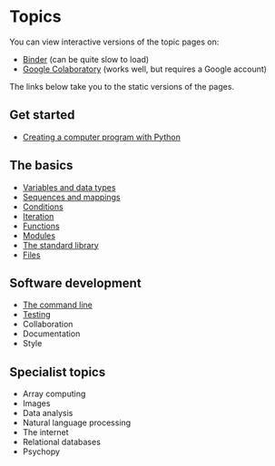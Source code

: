 # Topics

You can view interactive versions of the topic pages on:

* [Binder](https://mybinder.org/v2/gh/luketudge/introduction-to-programming/master?filepath=topics) (can be quite slow to load)
* [Google Colaboratory](https://colab.research.google.com/github/luketudge/introduction-to-programming) (works well, but requires a Google account)

The links below take you to the static versions of the pages.

## Get started

* [Creating a computer program with Python](intro.md)

## The basics

* [Variables and data types](types.md)
* [Sequences and mappings](sequences_mappings.md)
* [Conditions](conditions.md)
* [Iteration](iteration.md)
* [Functions](functions.md)
* [Modules](modules.md)
* [The standard library](standard_library.md)
* [Files](files.md)

## Software development

* [The command line](command_line.md)
* [Testing](testing.md)
* Collaboration
* Documentation
* Style

## Specialist topics

* Array computing
* Images
* Data analysis
* Natural language processing
* The internet
* Relational databases
* Psychopy
